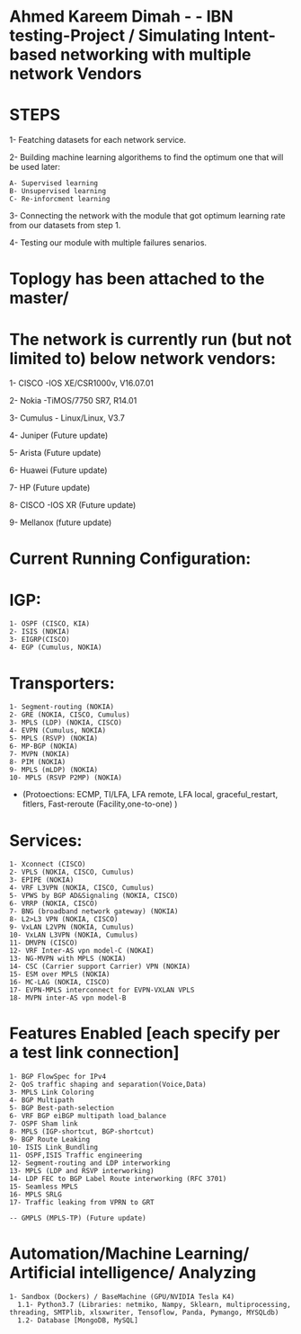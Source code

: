# Ahmed Kareem Dimah - - IBN testing-Project / Simulating Intent-based networking with multiple network Vendors

# STEPS 
  1- Featching datasets for each network service.
  
  2- Building machine learning algorithems to find the optimum one that will be used later:
  
    A- Supervised learning 
    B- Unsupervised learning 
    C- Re-inforcment learning
    
  3- Connecting the network with the module that got optimum learning rate from our datasets from step 1.
  
  4- Testing our module with multiple failures senarios. 

# Toplogy has been attached to the master/       

# The network is currently run (but not limited to) below network vendors: 
  1- CISCO -IOS XE/CSR1000v, V16.07.01
  
  2- Nokia -TiMOS/7750 SR7, R14.01 
  
  3- Cumulus - Linux/Linux, V3.7
  
  4- Juniper (Future update)
  
  5- Arista (Future update)
  
  6- Huawei (Future update)
  
  7- HP (Future update)
  
  8- CISCO -IOS XR (Future update)
  
  9- Mellanox (future update)
  
# Current Running Configuration: 
  # IGP:
    1- OSPF (CISCO, KIA)
    2- ISIS (NOKIA)
    3- EIGRP(CISCO)
    4- EGP (Cumulus, NOKIA)
    
  # Transporters:  
    1- Segment-routing (NOKIA)
    2- GRE (NOKIA, CISCO, Cumulus)
    3- MPLS (LDP) (NOKIA, CISCO)
    4- EVPN (Cumulus, NOKIA)
    5- MPLS (RSVP) (NOKIA)
    6- MP-BGP (NOKIA)
    7- MVPN (NOKIA)
    8- PIM (NOKIA)
    9- MPLS (mLDP) (NOKIA)
    10- MPLS (RSVP P2MP) (NOKIA)
    
  - (Protoections: ECMP, TI/LFA, LFA remote, LFA local, graceful_restart, fitlers, Fast-reroute (Facility,one-to-one) )
  
  # Services:
    1- Xconnect (CISCO)
    2- VPLS (NOKIA, CISCO, Cumulus)
    3- EPIPE (NOKIA)
    4- VRF L3VPN (NOKIA, CISCO, Cumulus) 
    5- VPWS by BGP AD&Signaling (NOKIA, CISCO)
    6- VRRP (NOKIA, CISCO)
    7- BNG (broadband network gateway) (NOKIA)
    8- L2>L3 VPN (NOKIA, CISCO)
    9- VxLAN L2VPN (NOKIA, Cumulus) 
    10- VxLAN L3VPN (NOKIA, Cumulus)
    11- DMVPN (CISCO)
    12- VRF Inter-AS vpn model-C (NOKAI)
    13- NG-MVPN with MPLS (NOKIA)
    14- CSC (Carrier support Carrier) VPN (NOKIA)
    15- ESM over MPLS (NOKIA)
    16- MC-LAG (NOKIA, CISCO)
    17- EVPN-MPLS interconnect for EVPN-VXLAN VPLS
    18- MVPN inter-AS vpn model-B

  # Features Enabled [each specify per a test link connection]
    1- BGP FlowSpec for IPv4
    2- QoS traffic shaping and separation(Voice,Data)
    3- MPLS Link Coloring
    4- BGP Multipath 
    5- BGP Best-path-selection 
    6- VRF BGP eiBGP multipath load_balance 
    7- OSPF Sham link
    8- MPLS (IGP-shortcut, BGP-shortcut)
    9- BGP Route Leaking 
    10- ISIS Link_Bundling
    11- OSPF,ISIS Traffic engineering
    12- Segment-routing and LDP interworking 
    13- MPLS (LDP and RSVP interworking)
    14- LDP FEC to BGP Label Route interworking (RFC 3701)
    15- Seamless MPLS
    16- MPLS SRLG 
    17- Traffic leaking from VPRN to GRT
    
    -- GMPLS (MPLS-TP) (Future update)

  # Automation/Machine Learning/ Artificial intelligence/ Analyzing
    1- Sandbox (Dockers) / BaseMachine (GPU/NVIDIA Tesla K4)
      1.1- Python3.7 (Libraries: netmiko, Nampy, Sklearn, multiprocessing, threading, SMTPlib, xlsxwriter, Tensoflow, Panda, Pymango, MYSQLdb)
      1.2- Database [MongoDB, MySQL]
